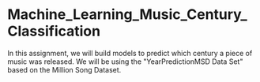 # Machine_Learning_Music_Century_Classification
In this assignment, we will build models to predict which century a piece of music was released. We will be
using the "YearPredictionMSD Data Set" based on the Million Song Dataset.
